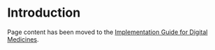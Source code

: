 # Introduction

Page content has been moved to the [Implementation Guide for Digital Medicines](https://simplifier.net/guide/ukcoreimplementationguideformedicines/NHSDictionaryofMedicinesandDevicesdmd).
